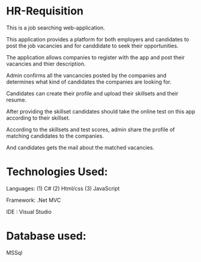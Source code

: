 # HR-Requisition
This is a job searching web-application.

This application provides a platform for both employers and candidates to post the job vacancies and for canddidate to seek their opportunities.

The application allows companies to register with the app and post their vacancies and thier description.

Admin confirms all the vancancies posted by the companies and determines what kind of candidates the companies are looking for.

Candidates can create their profile and upload their skillsets and their resume.

After providing the skillset candidates should take the online test on this app according to their skillset.

According to the skillsets and test scores, admin share the profile of matching candidates to the companies.

And candidates gets the mail about the matched vacancies.


# Technologies Used:

Languages:
(1) C#
(2) Html/css
(3) JavaScript

Framework:
.Net MVC

IDE : Visual Studio

# Database used:
MSSql
